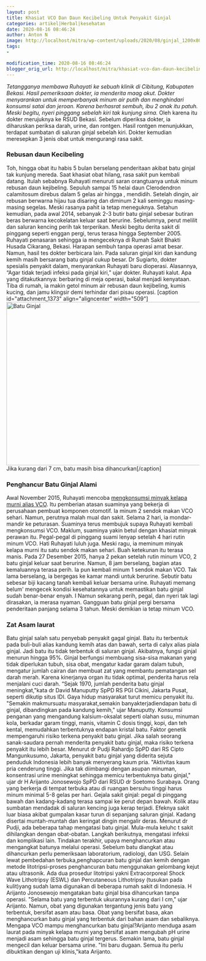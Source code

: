 ```yaml
---
layout: post
title: Khasiat VCO Dan Daun Kecibeling Untuk Penyakit Ginjal
categories: artikel|Herbal|kesehatan
date: 2020-08-16 08:46:24
author: Anton N
image: http://localhost/mitra/wp-content/uploads/2020/08/ginjal_1200x800.jpg
tags:
- 

modification_time: 2020-08-16 08:46:24
blogger_orig_url: http://localhost/mitra/khasiat-vco-dan-daun-kecibeling-untuk.html
---
```


<em>Tetangganya membawa Ruhayati ke sebuah klinik di Cibitung, Kabupaten Bekasi. Hasil pemeriksaan dokter, ia menderita maag akut. Dokter menyarankan untuk memperbanyak minum air putih dan menghindari konsumsi satai dan jeroan. Karena berhasrat sembuh, ibu 2 anak itu patuh. Meski begitu, nyeri pinggang sebelah kiri tak kunjung sirna.</em>
Oleh karena itu dokter merujuknya ke RSUD Bekasi. Sebelum diperiksa dokter, ia diharuskan periksa darah, urine, dan rontgen. Hasil rontgen menunjukkan, terdapat sumbatan di saluran ginjal sebelah kiri. Dokter kemudian meresepkan 3 jenis obat untuk mengurangi rasa sakit.
<h3>Rebusan daun Kecibeling</h3>
Toh, hingga obat itu habis 5 bulan berselang penderitaan akibat batu ginjal tak kunjung mereda. Saat khasiat obat hilang, rasa sakit pun kembali datang. Itulah sebabnya Ruhayati menuruti saran orangtuanya untuk minum rebusan daun kejibeling. Sepuluh sampai 15 helai daun Clerodendron calamitosum direbus dalam 5 gelas air hingga , mendidih. Setelah dingin, air rebusan berwarna hijau tua disaring dan diminum 2 kali seminggu masing-masing segelas.
Meski rasanya pahit ia tetap meneguknya. Setahun kemudian, pada awal 2014, sebanyak 2-3 butir batu ginjal sebesar butiran beras berwarna kecokelatan keluar saat berurine. Sebelumnya, perut melilit dan saluran kencing perih tak terperikan. Meski begitu derita sakit di pinggang seperti enggan pergi, terus terasa hingga September 2005.
Ruhayati penasaran sehingga ia mengeceknya di Rumah Sakit Bhakti Husada Cikarang, Bekasi. Harapan sembuh tanpa operasi amat besar. Namun, hasil tes dokter berbicara lain. Pada saluran ginjal kiri dan kandung kemih masih bersarang batu ginjal cukup besar. Dr Sugiarto, dokter spesialis penyakit dalam, menyarankan Ruhayati baru dioperasi. Alasannya, “Agar tidak terjadi infeksi pada ginjal kiri,” ujar dokter.
Ruhayati kalut. Apa yang ditakutkannya: berbaring di meja operasi, bakal menjadi kenyataan. Tiba di rumah, ia makin getol minum air rebusan daun kejibeling, kumis kucing, dan jamu klingsir demi terhindar dari pisau operasi.
[caption id="attachment_1373" align="aligncenter" width="509"]<img class="wp-image-1373" src="http://127.0.0.1/mitra/wp-content/uploads/2020/08/asam-laurat_.jpg" alt="Batu Ginjal" width="509" height="425" /> Jika kurang dari 7 cm, batu masih bisa dihancurkan[/caption]
<h3>Penghancur Batu Ginjal Alami</h3>
Awal November 2015, Ruhayati mencoba <a href="http://127.0.0.1/mitra/manfaat-virgin-coconut-oil-untuk.html">mengkonsumsi minyak kelapa murni alias VCO</a>. Itu pemberian atasan suaminya yang bekerja di perusahaan pembuat komponen otomotif. Ia minum 2 sendok makan VCO sehari. Namun, perutnya malah mual dan sakit. Selama 2 hari, ia mondar-mandir ke peturasan.
Suaminya terus membujuk supaya Ruhayati kembali mengkonsumsi VCO. Maklum, suaminya yakin betul dengan khasiat minyak perawan itu. Pegal-pegal di pinggang suami lenyap setelah 4 hari rutin minum VCO.
Hati Ruhayati luluh juga. Meski ragu, ia meminum minyak kelapa murni itu satu sendok makan sehari. Buah ketekunan itu terasa manis. Pada 27 Desember 2015, hanya 2 pekan setelah rutin minum VCO,
2 batu ginjal keluar saat berurine. Namun, 8 jam berselang, bagian atas kemaluannya terasa perih. Ia pun kembali minum 1 sendok makan VCO. Tak lama berselang, ia bergegas ke kamar mandi untuk berurine. Sebutir batu sebesar biji kacang tanah kembali keluar bersama urine.
Ruhayati memang belum' mengecek kondisi kesehatannya untuk memastikan batu ginjal sudah benar-benar enyah. I Namun sekarang perih, pegal, dan nyeri tak lagi dirasakan, ia merasa nyaman. Gangguan batu ginjal pergi bersama penderitaan panjang selama 3 tahun. Meski demikian ia tetap minum VCO.
<h3>Zat Asam laurat</h3>
Batu ginjal salah satu penyebab penyakit gagal ginjal. Batu itu terbentuk pada buli-buli alias kandung kemih atas dan bawah, serta di calyx alias piala ginjal. Jadi batu itu tidak terbentuk di saluran ginjal. Akibatnya, fungsi ginjal menurun hingga 95%. Ginjal berfungsi membuang sisa-sisa makanan yang tidak diperlukan tubuh, sisa obat, mengatur kadar garam dalam tubuh, mengatur jumlah cairan dan membuat zat yang membantu pematangan sel darah merah. Karena kinerjanya organ itu tidak optimal, penderita harus rela menjalani cuci darah. “Sejak 1970, jumlah penderita batu ginjal meningkat,"kata dr David Manuputty SpPD RS PGI Cikini, Jakarta Pusat, seperti dikutip situs IDI.
Gaya hidup masyarakat turut memicu penyakit itu. "Semakin makmursuatu masyarakat,semakin banyakterjadiendapan batu di ginjal, dibandingkan pada kandung kemih," ujar Manuputty.
Konsumsi penganan yang mengandung kalsium-oksalat seperti olahan susu, minuman kola, berkadar garam tinggi, manis, vitamin C dosis tinggi, kopi, dan teh kental, memudahkan terbentuknya endapan kristal batu. Faktor genetik mempengaruhi risiko terkena penyakit batu ginjal. Jika salah seorang sanak-saudara pernah menderita penyakit batu ginjal, maka risiko terkena penyakit itu lebih besar.
Menurut dr Pudji Rahardjo SpPD dari RS Cipto Mangunkusumo, Jakarta, penyakit batu ginjal yang diderita sejuta penduduk Indonesia lebih banyak menyerang kaum pria. "Aktivitas kaum pria cenderung tinggi. Jika tak diimbangi dengan asupan minuman, konsentrasi urine meningkat sehingga memicu terbentuknya batu ginjal," ujar dr H Arijanto Jonosewojo SpPD dari RSUD dr Soetomo Surabaya. Orang yang berkerja di tempat terbuka atau di ruangan bersuhu tinggi harus minum minimal 5-8 gelas per hari.
Gejala sakit ginjal: pegal di pinggang bawah dan kadang-kadang terasa sampai ke perut depan bawah. Kolik atau sumbatan mendadak di saluran kencing juga kerap terjadi. Efeknya sakit luar biasa akibat gumpalan kasar turun di sepanjang saluran ginjal. Kadang disertai muntah-muntah dan keringat dingin mengalir deras.
Menurut dr Pudji, ada beberapa tahap mengatasi batu ginjal. Mula-mula keluhc t sakit dihilangkan dengan obat-obatan. Langkah berikutnya, mengatasi infeksi dan komplikasi lain. Tindakan terakhir, upaya menghancurkan atau mengangkat batunya melalui operasi. Sebelum batu diangkat atau dihancurkan perlu pemeriksaan laboratorium, radiologi, dan USG.
Selain lewat pembedahan terbuka,penghapcuran batu ginjal dan kemih dengan metode litotripsi-proses penghancuran batu menggunakan gelombang kejut atau ultrasonik. Ada dua prosedur litotripsi yakni Extracorporeal Shock Wave Lithotripsy (ESWL) dan Percutaneous Lithotripsy (tusukan pada kulit)yang sudah lama digunakan di beberapa rumah sakit di Indonesia.
H Arijanto Jonosewojo mengatakan batu ginjal bisa dihancurkan tanpa operasi. "Selama batu yang terbentuk ukurannya kurang dari I cm," ujar Arijanto. Namun, obat yang digunakan tergantung jenis batu yang terbentuk, bersifat asam atau basa. Obat yang bersifat basa, akan menghancurkan batu ginjal yang terbentuk dari bahan asam dan sebaliknya.
Mengapa VCO mampu menghancurkan batu ginjal?Arijanto menduga asam laurat pada minyak kelapa murni yang bersifat asam mengubah pH urine menjadi asam sehingga batu ginjal tergerus. Semakin lama, batu ginjal mengecil dan keluar bersama urine. "Ini baru dugaan. Semua itu perlu dibuktikan dengan uji klinis,"kata Arijanto.
&nbsp;
&nbsp;
